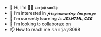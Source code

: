 - 👋 Hi, I’m 🙏🤩 𝖘𝖆𝖓𝖏𝖆𝖞 𝖘𝖆𝖓𝖉𝖞 
- 👀 I’m interested in 𝓹𝓻𝓸𝓰𝓻𝓪𝓶𝓶𝓲𝓷𝓰 𝓵𝓪𝓷𝓰𝓾𝓪𝓰𝓮
- 🌱 I’m currently learning 𝓲𝓷  𝙅𝙎&𝙃𝙏𝙈𝙇, 𝘾𝙎𝙎
- 💞️ I’m looking to collaborate on
- 📫 How to reach me 𝚜𝚊𝚗𝚓𝚊𝚢8098

<!---
Sanjay8098/Sanjay8098 is a ✨ special ✨ repository because its `README.md` (this file) appears on your GitHub profile.
You can click the Preview link to take a look at your changes.
--->


